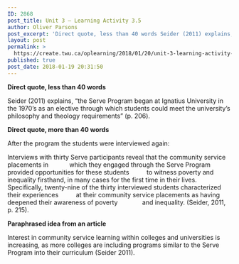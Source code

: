 ```yaml
---
ID: 2868
post_title: Unit 3 – Learning Activity 3.5
author: Oliver Parsons
post_excerpt: 'Direct quote, less than 40 words Seider (2011) explains, &ldquo;the Serve Program began at Ignatius University in the 1970&rsquo;s as an elective through which students could meet the university&rsquo;s philosophy and theology requirements&rdquo; (p. 206). Direct quote, more than 40... <a href="https://create.twu.ca/oplearning/2018/01/20/unit-3-learning-activity-3-5/"> Continue Reading &rarr;</a>'
layout: post
permalink: >
  https://create.twu.ca/oplearning/2018/01/20/unit-3-learning-activity-3-5/
published: true
post_date: 2018-01-19 20:31:50
---
```

<b>Direct quote, less than 40 words</b>

Seider (2011) explains, &#8220;the Serve Program began at Ignatius University in the 1970’s as an elective through which students could meet the university’s philosophy and theology requirements&#8221; (p. 206).

<strong>Direct quote, more than 40 words</strong>

After the program the students were interviewed again:

Interviews with thirty Serve participants reveal that the community service placements in            which they engaged through the Serve Program provided opportunities for these students          to witness poverty and inequality firsthand, in many cases for the first time in their lives.              Specifically, twenty-nine of the thirty interviewed students characterized their experiences          at their community service placements as having deepened their awareness of poverty              and inequality. (Seider, 2011, p. 215).

<strong>Paraphrased idea from an article</strong>

Interest in community service learning within colleges and universities is increasing, as more colleges are including programs similar to the Serve Program into their curriculum (Seider 2011).